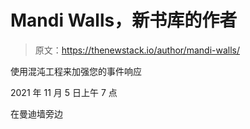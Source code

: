 # Mandi Walls，新书库的作者

> 原文：<https://thenewstack.io/author/mandi-walls/>

使用混沌工程来加强您的事件响应

2021 年 11 月 5 日上午 7 点

在曼迪墙旁边